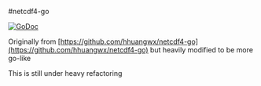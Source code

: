 #netcdf4-go

[![GoDoc](https://godoc.org/github.com/NCAR/netcdf4-go?status.svg)](https://godoc.org/github.com/NCAR/netcdf4-go)

Originally from [https://github.com/hhuangwx/netcdf4-go](https://github.com/hhuangwx/netcdf4-go) but heavily modified to be more go-like 

This is still under heavy refactoring 
